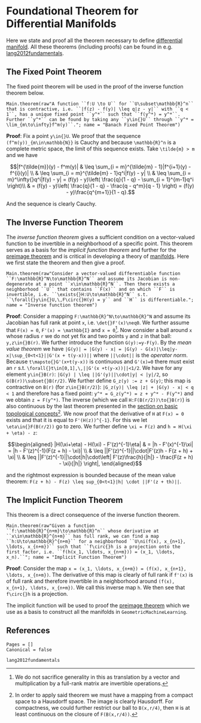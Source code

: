 # Foundational Theorem for Differential Manifolds

Here we state and proof all the theorem necessary to define [differential manifold](@ref "(Matrix) Manifolds"). All these theorems (including proofs) can be found in e.g. [lang2012fundamentals](@cite).

## The Fixed Point Theorem 

The fixed point theorem will be used in the proof of the inverse function theorem below. 

```@eval
Main.theorem(raw"A function ``f:U \to U`` for ``U\subset\mathbb{R}^n`` that is contractive, i.e. ``|f(z) - f(y)| \leq q|z - y|`` with ``q < 1``, has a unique fixed point ``y^*`` such that ``f(y^*) = y^*``. Further ``y^*`` can be found by taking any ``y\in{}U`` through ``y^* = \lim_{m\to\infty}f^m(y)``."; name = "Banach Fixed Point Theorem")
```

__Proof__: Fix a point ``y\in{}U``. We proof that the sequence ``(f^m(y))_{m\in\mathbb{N}}`` is Cauchy and because ``\mathbb{R}^n`` is a complete metric space, the limit of this sequence exists. Take ``\tilde{m} > m`` and we have 
```math
|f^{\tilde{m}}(y) - f^m(y)| & \leq \sum_{i = m}^{\tilde{m} - 1}|f^{i+1}(y) - f^{i}(y)| \\
                            & \leq \sum_{i = m}^{\tilde{m} - 1}q^i|f(y) - y| \\ 
                            & \leq \sum_{i = m}^\infty{}q^i|f(y) - y|  = (f(y) - y)\left( \frac{q}{1 - q} - \sum_{i = 1}^{m-1}q^i \right)\\
                            & = (f(y) - y)\left( \frac{q}{1 - q} - \frac{q - q^m}{q - 1} \right) = (f(y) - y)\frac{q^{m+1}}{1 - q}.
```
And the sequence is clearly Cauchy. 


## The Inverse Function Theorem

The *inverse function theorem* gives a sufficient condition on a vector-valued function to be invertible in a neighborhood of a specific point. This theorem serves as a basis for the *implicit function theorem* and further for the [preimage theorem](@ref "The Preimage Theorem") and is critical in developing a theory of [manifolds](@ref "(Matrix) Manifolds"). Here we first state the theorem and then give a proof.

```@eval
Main.theorem(raw"Consider a vector-valued differentiable function ``F:\mathbb{R}^N\to\mathbb{R}^N`` and assume its Jacobian is non-degenerate at a point ``x\in\mathbb{R}^N``. Then there exists a neighborhood ``U`` that contains ``F(x)`` and on which ``F`` is invertible, i.e. ``\exists{}H:U\to\mathbb{R}^N`` s.t. ``\forall{}y\in{}U,\,F\circ{}H(y) = y`` and ``H`` is differentiable."; name = "Inverse function theorem")
```

__Proof__: Consider a mapping ``F:\mathbb{R}^N\to\mathbb{R}^N`` and assume its Jacobian has full rank at point ``x``, i.e. ``\det{}F'(x)\neq0``. We further assume that ``F(x) = 0``, ``F'(x) = \mathbb{I}`` and ``x = 0``[^1]. Now consider a ball around ``x`` whose radius ``r`` we do not yet fix and two points ``y`` and ``z`` in that ball: ``y,z\in{}B(r)``. We further introduce the function ``G(y):=y-F(y)``. By the *mean value theorem* we have ``|G(y)| = |G(y) - x| = |G(y) - G(x)|\leq|y-x|\sup_{0<t<1}||G'(x + t(y-x))||`` where ``||\cdot||`` is the *operator norm*. Because ``t\mapsto{}G'(x+t(y-x))`` is continuous and ``G'(x)=0`` there must exist an ``r`` s.t. ``\forall{}t\in[0,1],\,||G'(x +t(y-x))||<1/2``. We have for any element ``y\in{}B(r)``: ``|G(y) | \leq ||G'(y)||\cdot|y| < |y|/2``, so ``G(B(r))\subset{}B(r/2)``. We further define ``G_z(y) := z + G(y)``; this map is contractive on ``B(r)`` (for ``z\in{}B(r/2)``): ``|G_z(y)| \leq |z| + |G(y) - x| < q < 1`` and therefore has a fixed point: ``y^* = G_z(y^*) = z + y^* - F(y^*)`` and we obtain ``z = F(y^*)``.  The inverse (which we call ``H:F(B(r/2))\to{}B(r)``) is also continuous by the last theorem presented in the [section on basic topological concepts](@ref "Basic Concepts from General Topology")[^2]. We now proof that the derivative of ``H`` at ``F(x) = 0`` exists and that it is equal to ``F'(H(z))^{-1}``. For this we let ``\eta\in{}F(B(r/2))`` go to zero. We further define ``\xi = F(z)`` and ``h = H(\xi + \eta) - z``:
```math
\begin{aligned}
    |H(\xi+\eta) - H(\xi) - F'(z)^{-1}\eta| & = |h - F'(x)^{-1}\xi| = |h - F'(z)^{-1}(F(z + h) - \xi)| \\
                                            & \leq ||F'(z)^{-1}||\cdot|F'(z)h - F(z + h) + \xi| \\
                                            & \leq ||F'(z)^{-1}||\cdot|h|\cdot\left| F'(z)\frac{h}{|h|} - \frac{F(z + h) - \xi}{|h|} \right|,
\end{aligned}
```
and the rightmost expression is bounded because of the mean value theorem: ``F(z + h) - F(z) \leq sup_{0<t<1}|h| \cdot ||F'(z + th)||``.

[^1]: We do not sacrifice generality in this as translation by a vector and multiplication by a full-rank matrix are invertible operations.

[^2]: In order to apply said theorem we must have a mapping from a compact space to a Hausdorff space. The image is clearly Hausdorff. For compactness, we could further restrict our ball to ``B(x,r/4)``, then ``H`` is at least continuous on the closure of ``F(B(x,r/4))``.

## The Implicit Function Theorem 

This theorem is a direct consequence of the inverse function theorem. 

```@eval
Main.theorem(raw"Given a function ``f:\mathbb{R}^{n+m}\to\mathbb{R}^n`` whose derivative at ``x\in\mathbb{R}^{n+m}`` has full rank, we can find a map ``h:U\to\mathbb{R}^{n+m}`` for a neighborhood ``U\ni(f(x), x_{n+1}, \ldots, x_{n+m})`` such that ``f\circ{}h is a projection onto the first factor, i.e. ``f(h(x_1, \ldots, x_{n+m})) = (x_1, \ldots, x_n).``"; name = "Implicit Function Theorem")
```

__Proof__: Consider the map ``x = (x_1, \ldots, x_{n+m}) = (f(x), x_{n+1}, \ldots, x_{n+m})``. The derivative of this map is clearly of full rank if ``f'(x)`` is of full rank and therefore invertible in a neighborhood around ``(f(x), x_{n+1}, \ldots, x_{n+m})``. We call this inverse map ``h``. We then see that ``f\circ{}h`` is a projection.

The implicit function will be used to proof the [preimage theorem](@ref "The Preimage Theorem") which we use as a basis to construct all the manifolds in `GeometricMachineLearning`.

## References

```@bibliography
Pages = []
Canonical = false

lang2012fundamentals
```

